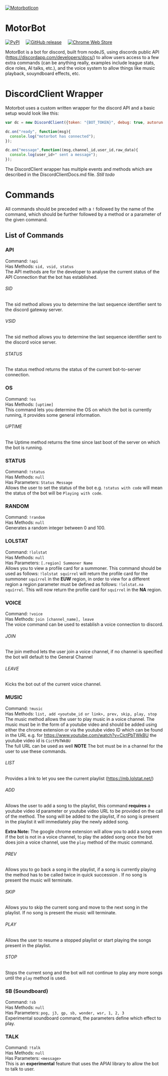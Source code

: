 [![MotorbotIcon](https://github.com/motorlatitude/MotorBot/blob/master/chrome/motorbotIcon.png?raw=true)]()

# MotorBot
[![PyPI](https://img.shields.io/pypi/status/Django.svg?style=flat)]() &nbsp; &nbsp;
[![GitHub release](https://img.shields.io/github/release/motorlatitude/motorbot.svg)]() &nbsp; &nbsp;
[![Chrome Web Store](https://img.shields.io/chrome-web-store/v/pgkdpldhnmmhpdfmmkgpnpofaaagomab.svg)]()


MotorBot is a bot for discord, built from nodeJS, using discords public API (https://discordapp.com/developers/docs/) to allow users access to a few extra commands (can be anything really, examples include league stats, dice roles, AI talks, etc.), and the voice system to allow things like music playback, souyndboard effects, etc.

# DiscordClient Wrapper
Motorbot uses a custom written wrapper for the discord API and a basic setup would look like this:

```Javascript
var dc = new DiscordClient({token: "{BOT_TOKEN}", debug: true, autorun: true});

dc.on("ready", function(msg){
  console.log("motorbot has connected");
});

dc.on("message",function((msg,channel_id,user_id,raw_data){
  console.log(user_id+" sent a message");
});
```
The DiscordClient wrapper has multiple events and methods which are described in the DiscordClientDocs.md file. *Still todo*

# Commands
All commands should be preceded with a `!` followed by the name of the command, which should be further followed by a method or a parameter of the given command.
## List of Commands

### API
  Command: `!api`<br>
  Has Methods: `sid, vsid, status`<br>
  The API methods are for the developer to analyse the current status of the API Connection that the bot has established.
###### SID
  The sid method allows you to determine the last sequence identifier sent to the discord gateway server.
###### VSID
  The sid method allows you to determine the last sequence identifier sent to the discord voice server.
###### STATUS
  The status method returns the status of the current bot-to-server connection.

### OS
  Command: `!os`<br>
  Has Methods: `[uptime]`<br>
  This command lets you determine the OS on which the bot is currently running, it provides some general information. 
###### UPTIME
  The Uptime method returns the time since last boot of the server on which the bot is running.

### STATUS
  Command: `!status`<br>
  Has Methods: `null`<br>
  Has Parameters: `Status Message`<br>
  Allows the user to set the status of the bot e.g. `!status with code` will mean the status of the bot will be `Playing with code`.

### RANDOM
  Command: `!random`<br>
  Has Methods: `null`<br>
  Generates a random integer between 0 and 100.

### LOLSTAT
  Command: `!lolstat`<br>
  Has Methods: `null`<br>
  Has Parameters: `[.region] Summoner Name`<br>
  Allows you to view a profile card for a summoner. This command should be used as follows: `!lolstat squírrel` will return the profile card for the summoner `squírrel` in the **EUW** region, in order to view for a different region a region parameter must be defined as follows: `!lolstat.na squírrel`. This will now return the profile card for `squírrel` in the **NA** region.

### VOICE
  Command: `!voice`<br>
  Has Methods: `join [channel_name], leave`<br>
  The voice command can be used to establish a voice connection to discord.
###### JOIN
  The join method lets the user join a voice channel, if no channel is specified the bot will default to the General Channel
###### LEAVE
  Kicks the bot out of the current voice channel.

### MUSIC
  Command: `!music`<br>
  Has Methods: `list, add <youtube_id or link>, prev, skip, play, stop`<br>
  The music method allows the user to play music in a voice channel. The music must be in the form of a youtube video and should be added using either the chrome extension or via the youtube video ID which can be found in the URL e.g. for https://www.youtube.com/watch?v=CictPbTWkBU the youtube video id is `CictPbTWkBU`<br>
  The full URL can be used as well
  **NOTE** The bot must be in a channel for the user to use these commands.
###### LIST
  Provides a link to let you see the current playlist (https://mb.lolstat.net/)
###### ADD
  Allows the user to add a song to the playlist, this command **requires** a youtube video id parameter or youtube video URL to be provided on the call of the method. The song will be added to the playlist, if no song is present in the playlist it will immediately play the newly added song.


  **Extra Note:** The google chrome extension will allow you to add a song even if the bot is not in a voice channel, to play the added song once the bot does join a voice channel, use the `play` method of the music command.
###### PREV
  Allows you to go back a song in the playlist, if a song is currently playing the method has to be called twice in quick succession . If no song is present the music will terminate.
###### SKIP
  Allows you to skip the current song and move to the next song in the playlist. If no song is present the music will terminate.
###### PLAY
  Allows the user to resume a stopped playlist or start playing the songs present in the playlist.
###### STOP
  Stops the current song and the bot will not continue to play any more songs until the `play` method is used.

### SB (Soundboard)
  Command: `!sb`<br>
  Has Methods: `null`<br>
  Has Parameters: `pog, j3, gp, sb, wonder, wsr, 1, 2, 3`<br>
  Experimental soundboard command, the parameters define which effect to play.

### TALK
  Command: `!talk`<br>
  Has Methods: `null`<br>
  Has Parameters: `<message>`<br>
  This is an **experimental** feature that uses the APIAI library to allow the bot to talk to user.

